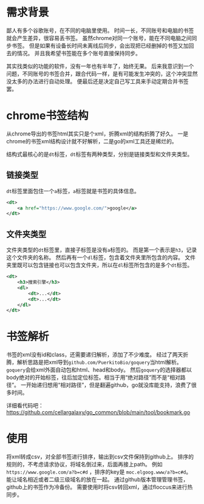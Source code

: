 # 需求背景

鄙人有多个谷歌账号，在不同的电脑里使用。
时间一长，不同账号和电脑的书签就会产生差异，很容易丢书签。
虽然chrome对同一个账号，能在不同电脑之间同步书签。
但是如果有设备长时间未离线后同步，会出现把已经删掉的书签又加回去的情况。
并且我希望书签能在多个账号直接保持同步。

其实找类似的功能的软件，没有一年也有半年了，始终无果。
后来我意识到一个问题，不同账号的书签合并，跟合代码一样，是有可能发生冲突的，这个冲突显然没太多的办法进行自动处理。
便最后还是决定自己写工具来手动定期合并书签罢。

# chrome书签结构

从chrome导出的书签html其实只是个xml，折腾xml的结构折腾了好久。
一是chrome的书签xml结构设计就不好解析，二是go的xml工具还是稀烂的。

结构式最核心的是`dt`标签，`dt`标签有两种类型，分别是链接类型和文件夹类型。

## 链接类型

`dt`标签里面包住一个`a`标签，`a`标签就是书签的具体信息。

```xml
<dt>
    <a href="https://www.google.com/">google</a>
</dt>
```

## 文件夹类型

文件夹类型的`dt`标签里，直接子标签是没有`a`标签的。 
而是第一个表示是`h3`，记录这个文件夹的名称。 
然后再有一个`dl`标签，包含着文件夹里所包含的内容。
文件夹里既可以包含链接也可以包含文件夹，所以在`dl`标签所包含的是多个`dt`标签。

```xml
<dt>
    <h3>搜索引擎</h3>
    <dl>
        <dt>...</dt>
        <dt>...</dt>
    </dl>
</dt>
```

# 书签解析

书签的xml没有id和class，还需要递归解析，添加了不少难度。
经过了两天折腾，解析思路是把xml导到`github.com/PuerkitoBio/goquery`当html解析。
`goquery`会给xml外面自动包和html、head和body。
然后`goquery`的选择器都以body绝对的开始标签，往后加定位标签。相当于用“绝对路径”而不是“相对路径”。
一开始递归想用“相对路径”，但是翻遍github，go就没库能支持，浪费了很多时间。

详细看代码吧：https://github.com/cellargalaxy/go_common/blob/main/tool/bookmark.go

# 使用

将xml转成csv，对全部书签进行排序，输出到csv文件保持到github上。
排序的规则的，不考虑请求协议，将域名倒过来，后面再接上path。
例如`https://www.google.com/a?b=c#d` ，排序的key是 `moc.elgoog.www/a?b=c#d`。
能让域名相近或者二级三级域名的放在一起。
通过github版本管理管理书签，github上的书签作为冷备份。
需要使用时将csv转回xml，通过floccus来进行热同步。